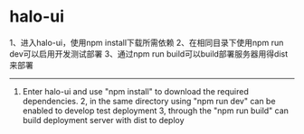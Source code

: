# halo-ui

1、进入halo-ui，使用npm install下载所需依赖
2、在相同目录下使用npm run dev可以启用开发测试部署
3、通过npm run build可以build部署服务器用得dist来部署


-----------------------------------------------------

1. Enter halo-ui and use "npm install" to download the required dependencies.
2, in the same directory using "npm run dev" can be enabled to develop test deployment
3, through the "npm run build" can build deployment server with dist to deploy